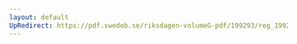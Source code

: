 ```yaml
---
layout: default
UpRedirect: https://pdf.swedeb.se/riksdagen-volumeG-pdf/199293/reg_199293/reg_199293_0052.pdf
---
```

